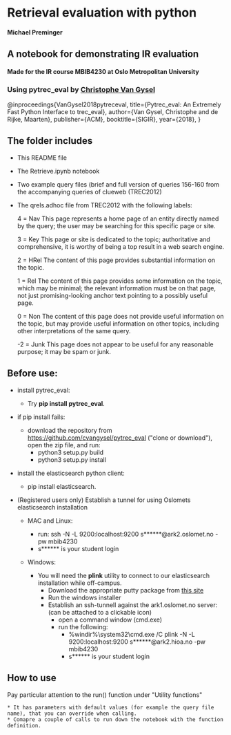 # Retrieval evaluation with python
#### Michael Preminger

## A notebook for demonstrating IR evaluation 

#### Made for the IR course MBIB4230 at Oslo Metropolitan University

### Using pytrec_eval by <a href="http://chri.stophr.be/">Christophe Van Gysel</a> <div class="cite2c-biblio"></div><div class="cite2c-biblio"></div> 
@inproceedings{VanGysel2018pytreceval,
  title={Pytrec\_eval: An Extremely Fast Python Interface to trec\_eval},
  author={Van Gysel, Christophe and de Rijke, Maarten},
  publisher={ACM},
  booktitle={SIGIR},
  year={2018},
}

## The folder includes
* This README file
* The Retrieve.ipynb notebook
* Two example query files (brief and full version of queries 156-160 from the accompanying queries of clueweb (TREC2012)
* The qrels.adhoc file from TREC2012 with the following labels:

    4 = Nav This page represents a home page of an entity directly named by the query; the user may be searching for this specific page or site.

    3 = Key This page or site is dedicated to the topic; authoritative and comprehensive, it is worthy of being a top result in a web search engine.

    2 = HRel The content of this page provides substantial information on the topic.

    1 = Rel The content of this page provides some information on the topic, which may be minimal; the relevant information must be on that page, not just promising-looking anchor text pointing to a possibly useful page.

    0 = Non The content of this page does not provide useful information on the topic, but may provide useful information on other topics, including other interpretations of the same query.

    -2 = Junk This page does not appear to be useful for any reasonable purpose; it may be spam or junk.


## Before use:
* install pytrec_eval: 
  * Try **pip install pytrec_eval**.
* if pip install fails:
  * download the repository from https://github.com/cvangysel/pytrec_eval ("clone or download"), open the zip file, and run:
    * python3 setup.py build
    * python3 setup.py install

* install the elasticsearch python client: 
  * pip install elasticsearch.




* (Registered users only) Establish a tunnel for using Oslomets elasticsearch installation
  
  * MAC and Linux: 
  
    * run: ssh -N  -L 9200:localhost:9200 s******@ark2.oslomet.no -pw mbib4230
    * s****** is your student login
  * Windows: 
    * You will need the **plink** utility to connect to our elasticsearch installation while off-campus.
	  * Download the appropriate putty package from [this site](https://www.chiark.greenend.org.uk/~sgtatham/putty/latest.html)
	  * Run the windows installer
	  * Establish an ssh-tunnell against the ark1.oslomet.no server: (can be attached to a clickable icon)
	    * open a command window (cmd.exe)
	    * run the following: 
		  * %windir%\system32\cmd.exe /C plink -N  -L 9200:localhost:9200 s******@ark2.hioa.no -pw mbib4230
		  * s****** is your student login


## How to use
Pay particular attention to the run() function under "Utility functions"

    * It has parameters with default values (for example the query file name), that you can override when calling. 
    * Comapre a couple of calls to run down the notebook with the function definition. 



